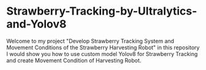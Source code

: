 # Strawberry-Tracking-by-Ultralytics-and-Yolov8
Welcome to my project "Develop Strawberry Tracking System and Movement Conditions of the Strawberry Harvesting Robot" in this repository I would show you how to use custom model Yolov8 for Strawberry Tracking and create Movement Condition of Harvesting Robot.
